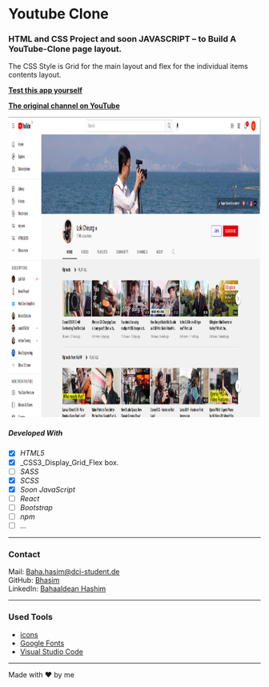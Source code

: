 # Youtube Clone


### HTML and CSS Project and soon JAVASCRIPT – to Build A YouTube-Clone page layout.



The CSS Style is Grid for the main layout and flex for the individual items contents layout.


**[Test this app yourself](https://bhasim.github.io/youtube-clone/)**

**[The original channel on YouTube](https://www.youtube.com/channel/UC4_m1_0MTTmnWo4tpB0O_7g)**

<img src="./images/youtube-channel.png"  width="1838" height="600"/>


##### Developed With

- [x] _HTML5_
- [x] _CSS3_Display_Grid_Flex box.
- [ ] _SASS_
- [x] _SCSS_
- [x] _Soon JavaScript_
- [ ] _React_
- [ ] _Bootstrap_
- [ ] _npm_
- [ ] _..._

---

### Contact

Mail: <Baha.hasim@dci-student.de><br>
GitHub: [Bhasim](https://github.com/)<br>
LinkedIn: [Bahaaldean Hashim](https://www.linkedin.com/in/bahaaldean-hashim-598463103)


---

### Used Tools

- [icons](https://fonts.google.com/icons?selected=Material+Icons)
- [Google Fonts](https://fonts.google.com/)
- [Visual Studio Code](https://code.visualstudio.com/)

---

Made with ❤️ by me
